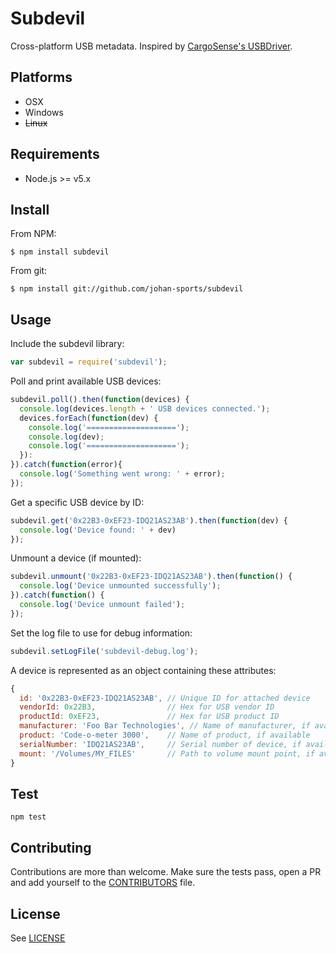 # Subdevil

Cross-platform USB metadata. Inspired by [CargoSense's USBDriver](https://github.com/CargoSense/usb-driver).

## Platforms

* OSX
* Windows
* ~~Linux~~

## Requirements

* Node.js >= v5.x

## Install

From NPM:

```
$ npm install subdevil
```

From git:

```
$ npm install git://github.com/johan-sports/subdevil
```

## Usage

Include the subdevil library:

```javascript
var subdevil = require('subdevil');
```

Poll and print available USB devices:

```javascript
subdevil.poll().then(function(devices) {
  console.log(devices.length + ' USB devices connected.');
  devices.forEach(function(dev) {
    console.log('====================');
    console.log(dev);
    console.log('====================');
  }):
}).catch(function(error){
  console.log('Something went wrong: ' + error);
});
```

Get a specific USB device by ID:

```javascript
subdevil.get('0x22B3-0xEF23-IDQ21AS23AB').then(function(dev) {
  console.log('Device found: ' + dev)
});
```

Unmount a device (if mounted):

```javascript
subdevil.unmount('0x22B3-0xEF23-IDQ21AS23AB').then(function() {
  console.log('Device unmounted successfully');
}).catch(function() { 
  console.log('Device unmount failed'); 
});
```

Set the log file to use for debug information:

```javascript
subdevil.setLogFile('subdevil-debug.log');
```

A device is represented as an object containing these attributes:

```javascript
{
  id: '0x22B3-0xEF23-IDQ21AS23AB', // Unique ID for attached device
  vendorId: 0x22B3,                // Hex for USB vendor ID
  productId: 0xEF23,               // Hex for USB product ID
  manufacturer: 'Foo Bar Technologies', // Name of manufacturer, if available
  product: 'Code-o-meter 3000',    // Name of product, if available
  serialNumber: 'IDQ21AS23AB',     // Serial number of device, if available
  mount: '/Volumes/MY_FILES'       // Path to volume mount point, if available
}
```

## Test

```
npm test
```

## Contributing

Contributions are more than welcome. Make sure the tests pass, open a PR and 
add yourself to the [CONTRIBUTORS] file.

[CONTRIBUTORS]: https://github.com/johan-sports/subdevil/blob/master/CONTRIBUTORS

## License

See [LICENSE](https://github.com/johan-sports/subdevil/blob/master/LICENSE)
